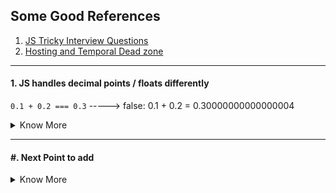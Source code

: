 ## Some Good References

1. <a target="_blank" href="https://www.toptal.com/javascript/interview-questions"> JS Tricky Interview Questions</a>
2. <a target="_blank" href="https://dmitripavlutin.com/javascript-hoisting-in-details/">Hosting and Temporal Dead zone</a>

-----------------------
#### 1. JS handles decimal points / floats differently
`0.1 + 0.2 === 0.3` -----> false: 0.1 + 0.2 = 0.30000000000000004
<details>
  <summary>Know More</summary>
  <pre>
  1. You can correct the above statement by `(0.2 * 10 + 0.1 * 10) / 10 === 0.3`
  2. The maximum number of decimals is 17
  3. Numbers in JavaScript are actually floating points
  4. Rounding errors are the cause of issue
  5. Always use a good library for numbers instead of building your own
  References: 
  <a target="_blank" href="https://modernweb.com/what-every-javascript-developer-should-know-about-floating-points/">What Every JavaScript Developer Should Know About Floating Points</a>
  <a target="_blank" href="https://docs.oracle.com/cd/E19957-01/806-3568/ncg_goldberg.html">What Every Computer Scientist Should Know About Floating-Point Arithmetic</a> <b>-- YET TO READ</b>
  </pre>
  
</details>





-----------------------
#### #. Next Point to add
<details>
  <summary>Know More</summary>
  <pre>
    Next Point to add
  </pre>

</details>

